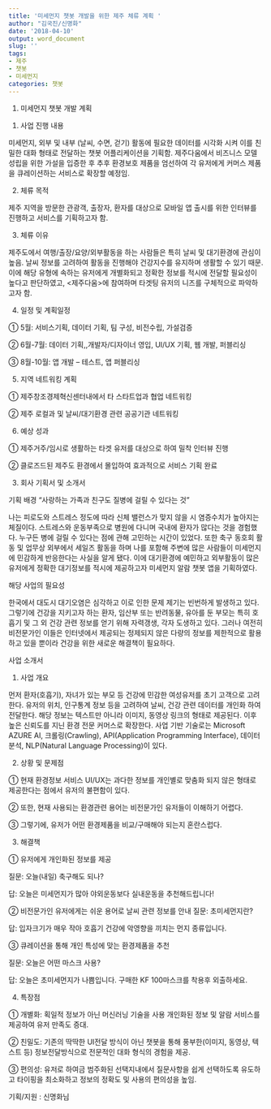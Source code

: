 ```yaml
---
title: '미세먼지 챗봇 개발을 위한 제주 체류 계획 '
author: "김국진/신명화"
date: '2018-04-10'
output: word_document
slug: ''
tags:
- 제주
- 챗봇
- 미세먼지
categories: 챗봇
---
```


1. 미세먼지 챗봇 개발 계획 

1)	사업 진행 내용

미세먼지, 외부 및 내부 (날씨, 수면, 걷기) 활동에 필요한 데이터를 시각화 시켜 이를 친밀한 대화 형태로 전달하는 챗봇 어플리케이션을 기획함. 제주다움에서 비즈니스 모델 성립을 위한 가설을 입증한 후 추후 환경보호 제품을 엄선하여 각 유저에게 커머스 제품을 큐레이션하는 서비스로 확장할 예정임.

2)	체류 목적

제주 지역을 방문한 관광객, 출장자, 환자를 대상으로 모바일 앱 출시를 위한 인터뷰를 진행하고 서비스를 기획하고자 함.

3)	체류 이유

제주도에서 여행/출장/요양/외부활동을 하는 사람들은 특히 날씨 및 대기환경에 관심이 높음. 날씨 정보를 고려하여 활동을 진행해야 건강지수를 유지하며 생활할 수 있기 때문. 이에 해당 유형에 속하는 유저에게 개별화되고 정확한 정보를 적시에 전달할 필요성이 높다고 판단하였고, <제주다움>에 참여하며 타겟팅 유저의 니즈를 구체적으로 파악하고자 함. 

4)	일정 및 계획일정 

①	5월: 서비스기획, 데이터 기획, 팀 구성, 비전수립, 가설검증

②	6월-7월: 데이터 기획,,개발자/디자이너 영입, UI/UX 기획, 웹 개발, 퍼블리싱

③		8월-10월: 앱 개발 – 테스트, 앱 퍼블리싱 
 
5)	지역 네트워킹 계획

①	제주창조경제혁신센터내에서 타 스타트업과 협업 네트워킹

②	제주 로컬과 및 날씨/대기환경 관련 공공기관 네트워킹

6)	예상 성과 

①	제주거주/임시로 생활하는 타겟 유저를 대상으로 하여 밀착 인터뷰 진행

②	클로즈드된 제주도 환경에서 몰입하여 효과적으로 서비스 기획 완료

3. 회사 기획서 및 소개서

기획 배경 “사랑하는 가족과 친구도 질병에 걸릴 수 있다는 것” 

나는 피로도와 스트레스 정도에 따라 신체 밸런스가 맞지 않을 시 염증수치가 높아지는 체질이다. 스트레스와 운동부족으로 병원에 다니며 국내에 환자가 많다는 것을 경험했다. 누구든 병에 걸릴 수 있다는 점에 관해 고민하는 시간이 있었다. 또한 축구 동호회 활동 및 업무상 외부에서 세일즈 활동을 하며 나를 포함해 주변에 많은 사람들이 미세먼지에 민감하게 반응한다는 사실을 알게 됐다. 이에 대기환경에 예민하고 외부활동이 많은 유저에게 정확한 대기정보를 적시에 제공하고자 미세먼지 알람 챗봇 앱을 기획하였다.

해당 사업의 필요성 

한국에서 대도시 대기오염은 심각하고 이로 인한 문제 제기는 빈번하게 발생하고 있다. 그렇기에 건강을 지키고자 하는 환자, 임산부 또는 반려동물, 유아를 둔 부모는 특히 호흡기 및 그 외 건강 관련 정보를 얻기 위해 자력갱생, 각자 도생하고 있다. 그러나 여전히 비전문가인 이들은 인터넷에서 제공되는 정제되지 않은 다량의 정보를 제한적으로 활용하고 있을 뿐이라 건강을 위한 새로운 해결책이 필요하다. 

사업 소개서

1)	사업 개요

먼저 환자(호흡기), 자녀가 있는 부모 등 건강에 민감한 여성유저를 초기 고객으로 고려한다. 유저의 위치, 인구통계 정보 등을 고려하여 날씨, 건강 관련 데이터를 개인화 하여 전달한다. 해당 정보는 텍스트만 아니라 이미지, 동영상 링크의 형태로 제공된다. 이후 높은 신뢰도를 지닌 환경 전문 커머스로 확장한다. 사업 기반 기술로는 Microsoft AZURE AI, 크롤링(Crawling), API(Application Programming Interface), 데이터분석, NLP(Natural Language Processing)이 있다.


2)	상황 및 문제점

  ①	현재 환경정보 서비스 UI/UX는 과다한 정보를 개인별로 맞춤화 되지 않은
형태로 제공한다는 점에서 유저의 불편함이 있다. 

  ②	또한, 현재 사용되는 환경관련 용어는 비전문가인 유저들이 이해하기 어렵다.

  ③	그렇기에, 유저가 어떤 환경제품을 비교/구매해야 되는지 혼란스럽다.

3)	해결책

①	유저에게 개인화된 정보를 제공

질문:	오늘(내일) 축구해도 되나?	

답:	오늘은 미세먼지가 많아 야외운동보다 실내운동을 추천해드립니다!

②	비전문가인 유저에게는 쉬운 용어로 날씨 관련 정보를 안내
질문:	초미세먼지란?	

답:	입자크기가 매우 작아 호흡기 건강에 악영향을 끼치는 먼지 종류입니다.

③	큐레이션을 통해 개인 특성에 맞는 환경제품을 추천

질문:	오늘은 어떤 마스크 사용?	

답:	오늘은 초미세먼지가 나쁨입니다. 구매한 KF 100마스크를 착용후 외출하세요.

4)	특장점 

①	개별화: 획일적 정보가 아닌 머신러닝 기술을 사용 개인화된 정보 및 알람 서비스를 제공하여 유저 만족도 증대.

②	친밀도: 기존의 딱딱한 UI전달 방식이 아닌 챗봇을 통해 풍부한(이미지, 동영상, 텍스트 등) 정보전달방식으로 전문적인 대화 형식의 경험을 제공.

③	편의성: 유저로 하여금 범주화된 선택지내에서 질문사항을 쉽게 선택하도록 유도하고 타이핑을 최소화하고 정보의 정확도 및 사용의 편의성을 높임.

기획/지원 : 신명화님
 